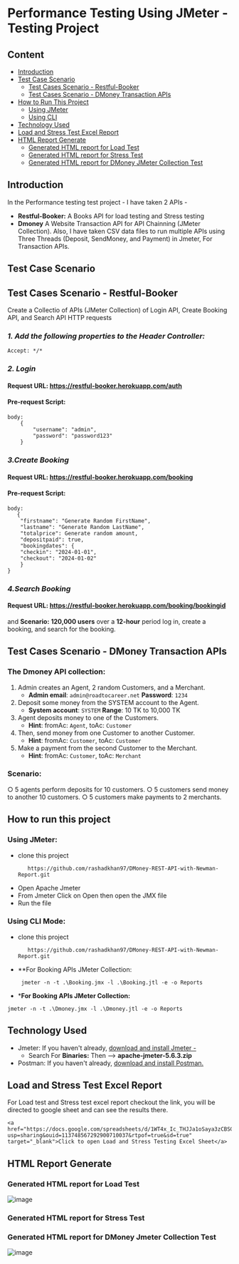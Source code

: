# **Performance Testing Using JMeter -  Testing Project**

## **Content**
- [Introduction](#introduction)
- [Test Case Scenario](#Test-case-scenario)
    - [Test Cases Scenario - Restful-Booker](#test-cases-scenario---restful-booker)
    - [Test Cases Scenario - DMoney Transaction APIs](#test-cases-scenario---dmoney-transaction-apis)
- [How to Run This Project](#how-to-run-this-project)
    - [Using JMeter](#using-jmeter)
    - [Using CLI](#using-jmeter)
- [Technology Used](#Technology-used)
- [Load and Stress Test Excel Report](#load-and-stress-test-excel-report)
- [HTML Report Generate](#html-report-generate)
    - [Generated HTML report for Load Test](#generated-html-report-for-load-test)
    - [Generated HTML report for Stress Test](#generated-html-report-for-stress-test)
    - [Generated HTML report for DMoney JMeter Collection Test](#generated-html-report-for-dmoney-jmeter-collection-test)


## **Introduction**
In the Performance testing test project - I have taken 2 APIs - 
- **Restful-Booker:** A Books API for load testing and Stress testing
- **Dmoney** A Website Transaction API for API Chainning (JMeter Collection).
Also, I have taken CSV data files to run multiple APIs using Three Threads (Deposit, SendMoney, and Payment) in Jmeter, For Transaction APIs.


## **Test Case Scenario**
## **Test Cases Scenario - Restful-Booker**
Create a Collectio of APIs (JMeter Collection) of Login API, Create Booking API, and Search API HTTP requests
### _**1. Add the following properties to the Header Controller:**_ 
```console  
Accept: */*
```

### _**2. Login**_

#### Request URL: **https://restful-booker.herokuapp.com/auth**
#### Pre-request Script:
```console
body:
    {
        "username": "admin",
        "password": "password123"
    }
```

### _**3.Create Booking**_

#### Request URL: **https://restful-booker.herokuapp.com/booking**
#### Pre-request Script:
```console
body:
   {
    "firstname": "Generate Random FirstName",
    "lastname": "Generate Random LastName",
    "totalprice": Generate random amount,
    "depositpaid": true,
    "bookingdates": {
    "checkin": "2024-01-01",
    "checkout": "2024-01-02"
    }
}
```

### _**4.Search Booking**_

#### Request URL: **https://restful-booker.herokuapp.com/booking/bookingid**

and **Scenario:** **120,000 users** over a **12-hour** period log in, create a booking, and search for the booking. 


## **Test Cases Scenario - DMoney Transaction APIs**

### The Dmoney API collection: 
1. Admin creates an Agent, 2 random Customers, and a Merchant.  
   - **Admin email**: `admin@roadtocareer.net`  **Password**: `1234`
2. Deposit some money from the SYSTEM account to the Agent.  
   - **System account**: `SYSTEM`  **Range**: 10 TK to 10,000 TK
3. Agent deposits money to one of the Customers.
   - **Hint**: fromAc: `Agent`, toAc: `Customer`     
4. Then, send money from one Customer to another Customer.
   - **Hint**: fromAc: `Customer`, toAc: `Customer`  
5. Make a payment from the second Customer to the Merchant.
   - **Hint**: fromAc: `Customer`, toAc: `Merchant`

### **Scenario**: 
○ 5 agents perform deposits for 10 customers.
○ 5 customers send money to another 10 customers.
○ 5 customers make payments to 2 merchants.


## How to run this project
### Using JMeter:
- clone this project
   ```console
      https://github.com/rashadkhan97/DMoney-REST-API-with-Newman-Report.git
    ``` 
- Open Apache Jmeter 
- From Jmeter Click on Open then open the JMX file
- Run the file

### Using CLI Mode:
- clone this project
   ```console
      https://github.com/rashadkhan97/DMoney-REST-API-with-Newman-Report.git
    ``` 
- **For Booking APIs JMeter Collection:
  ```console
   jmeter -n -t .\Booking.jmx -l .\Booking.jtl -e -o Reports
  ```

 - ***For Booking APIs JMeter Collection:**
 ```console
jmeter -n -t .\Dmoney.jmx -l .\Dmoney.jtl -e -o Reports
 ```

## Technology Used
- Jmeter: If you haven't already, [download and install Jmeter - ](https://jmeter.apache.org/download_jmeter.cgi)
    - Search For **Binaries:** Then --> **apache-jmeter-5.6.3.zip**
- Postman: If you haven't already, [download and install Postman.](https://www.postman.com/downloads/)

## **Load and Stress Test Excel Report**
For Load test and Stress test excel report checkout the link, you will be directed to google sheet and can see the results there. <br>
 ```console
<a href="https://docs.google.com/spreadsheets/d/1WT4x_Ic_THJJa1oSaya3zCBSGHEHDrny/edit?usp=sharing&ouid=113748567292900710037&rtpof=true&sd=true" target="_blank">Click to open Load and Stress Testing Excel Sheet</a>
 ```



## **HTML Report Generate**
### Generated HTML report for Load Test
![image](https://github.com/user-attachments/assets/83f5c67b-4cfc-40d5-88f1-5806d71a5d0b)

### Generated HTML report for Stress Test

### Generated HTML report for DMoney Jmeter Collection Test
![image](https://github.com/user-attachments/assets/9bc9e72a-d853-49fd-8fec-db3d5fe11ecf)
